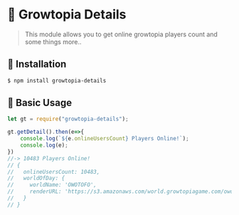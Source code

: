 # 🌲 Growtopia Details
> This module allows you to get online growtopia players count and some things more..

## 💾 Installation
```diff
$ npm install growtopia-details
```

## 💠 Basic Usage
```javascript
let gt = require("growtopia-details");

gt.getDetail().then(e=>{
    console.log(`${e.onlineUsersCount} Players Online!`);
    console.log(e);
})
//-> 10483 Players Online!
// {
//   onlineUsersCount: 10483,
//   worldOfDay: {
//     worldName: 'OWOTOFO',
//     renderURL: 'https://s3.amazonaws.com/world.growtopiagame.com/owotofo.png'
//   }
// }
```